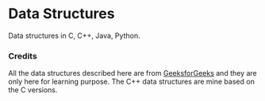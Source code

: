 # Data Structures

Data structures in C, C++, Java, Python.

### Credits

All the data structures described here are from [GeeksforGeeks](http://www.geeksforgeeks.org/data-structures/) and they are only here for learning purpose. The C++ data structures are mine based on the C versions.
